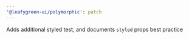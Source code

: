 ```yaml
---
'@leafygreen-ui/polymorphic': patch
---
```


Adds additional styled test, and documents `styled` props best practice
